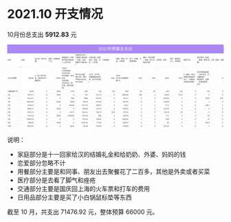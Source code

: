 # 2021.10 开支情况

10月份总支出 **5912.83** 元

![Nov](images/2021-nov.png)

说明：

- 家庭部分是十一回家给汉的结婚礼金和给奶奶、外婆、妈妈的钱
- 恋爱部分忽略不计
- 用餐部分主要是和同事、朋友出去聚餐花了二百多，其他是外卖或者买菜
- 医疗部分是去看了脚气和痤疮
- 交通部分主要是国庆回上海的火车票和打车的费用
- 日用品部分主要是买了小白锅鼠标垫等东西

截至 10 月，共支出 71476.92 元，整体预算 66000 元。